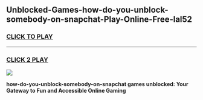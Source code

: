 
## Unblocked-Games-how-do-you-unblock-somebody-on-snapchat-Play-Online-Free-lal52
<h3>
<a href="https://premium76.site?title=how-do-you-unblock-somebody-on-snapchat&ref=26A">CLICK TO PLAY</a></h3>
<hr>

<h3>
<a href="https://premium76.site?title=how-do-you-unblock-somebody-on-snapchat&ref=26A">CLICK 2 PLAY</a>
  
</h3>

<a href="https://premium76.site?title=how-do-you-unblock-somebody-on-snapchat&ref=26A"><img src="https://clearcache.store/games.png"></a>


**how-do-you-unblock-somebody-on-snapchat games unblocked: Your Gateway to Fun and Accessible Online Gaming**
